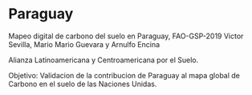 # Paraguay
Mapeo digital de carbono del suelo en Paraguay, FAO-GSP-2019
Victor Sevilla, Mario Mario Guevara y Arnulfo Encina

Alianza Latinoamericana y Centroamericana por el Suelo. 

Objetivo: Validacion de la contribucion de Paraguay al mapa global de Carbono
en el suelo de las Naciones Unidas. 
